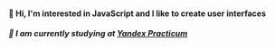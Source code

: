 #### 👋 Hi, I'm interested in JavaScript and I like to create user interfaces 
##### 🌱 I am currently studying at [Yandex Practicum](https://practicum.yandex.ru/)

<!---
s-gumerov/s-gumerov is a ✨ special ✨ repository because its `README.md` (this file) appears on your GitHub profile.
You can click the Preview link to take a look at your changes.
--->
